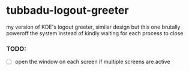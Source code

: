 # tubbadu-logout-greeter

my version of KDE's logout greeter, similar design but this one brutally
 poweroff the system instead of kindly waiting for each process to close

### TODO:

* [ ] open the window on each screen if multiple screens are active
